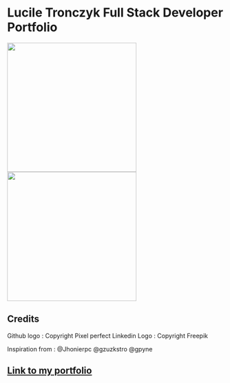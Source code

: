 # Lucile Tronczyk Full Stack Developer Portfolio

 <img src="https://res.cloudinary.com/dsioshcio/image/upload/v1679502477/Screenshot_2023-03-22_at_09.27.25_mgx0fs.png" width="300px"/>
  <img src="https://res.cloudinary.com/dsioshcio/image/upload/v1679502272/Screenshot_2023-03-22_at_09.20.32_cirsy1.png" width="300px"/>



## Credits

Github logo : Copyright Pixel perfect
Linkedin Logo : Copyright Freepik

Inspiration from :
@Jhonierpc
@gzuzkstro
@gpyne


## [Link to my portfolio](https://lucile-tech.com/)


